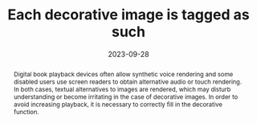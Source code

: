 ---
title: Each decorative image is tagged as such
abstract: Digital book playback devices often allow synthetic voice rendering and some disabled users use screen readers to obtain alternative audio or touch rendering. In both cases, textual alternatives to images are rendered, which may disturb understanding or become irritating in the case of decorative images. In order to avoid increasing playback, it is necessary to correctly fill in the decorative function.
categories:
  - Images and media
agrege: O4111-E022
opquast: 4 111
indiceebook: "22"
description: "022"
before: "021"
weight: "22"
after: "023"
actif: "1"
layout: rules
date: 2023-09-28
tags:
  - Accessibility
  - Usability
objectif:
  - Avoid users placed in contexts or images are not visible (synthetic voice, screen reader or immersive playback) disturbed by unnecessary information.
  - Provide indexing robots with only relevant information.
  - Improve accessibility of content to readers with disabilities.
  - Improve content support by search engines and indexing tools
Meo:
  - Give each img element a blank alt attribute (alt=).
  - Give each element an attribute (role=presentation)
Controle:
  - Please check the arguments of the images that do not convey information necessary for understanding. This can be done in code or thanks to the array of images available in the ACE report
epubcheck: false
ace: true
humancheck: true
ReadiumGoToolkit: null
Source:
  - Opquast
Referentiel:
  - ""
steps:
  - Design
  - Editorial
---